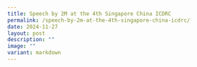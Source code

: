 ```yaml
---
title: Speech by 2M at the 4th Singapore China ICDRC
permalink: /speech-by-2m-at-the-4th-singapore-china-icdrc/
date: 2024-11-27
layout: post
description: ""
image: ""
variant: markdown
---
```


